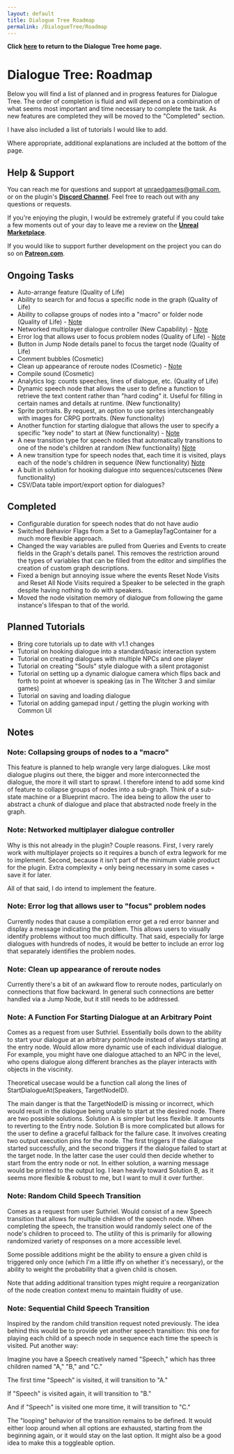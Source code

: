 ```yaml
---
layout: default
title: Dialogue Tree Roadmap
permalink: /DialogueTree/Roadmap
---
```

**Click [here](DialogueTree.md) to return to the Dialogue Tree home page.** 

# Dialogue Tree: Roadmap
Below you will find a list of planned and in progress features for Dialogue Tree. The order of completion is fluid and will depend on a combination of what seems most important and time necessary to complete the task. As new features are completed they will be moved to the "Completed" section. 

I have also included a list of tutorials I would like to add. 

Where appropriate, additional explanations are included at the bottom of the page.

## Help & Support
You can reach me for questions and support at unraedgames@gmail.com, or on the plugin's [**Discord Channel**](https://discord.gg/mf7mGXbePB). Feel free to reach out with any questions or requests. 

If you're enjoying the plugin, I would be extremely grateful if you could take a few moments out of your day to leave me a review on the [**Unreal Marketplace**](https://www.unrealengine.com/marketplace/en-US/product/dialogue-tree). 

If you would like to support further development on the project you can do so on [**Patreon.com**](https://www.patreon.com/UnraedGames). 

## Ongoing Tasks
- Auto-arrange feature (Quality of Life)
- Ability to search for and focus a specific node in the graph (Quality of Life)
- Ability to collapse groups of nodes into a "macro" or folder node (Quality of Life) - [Note](Roadmap.md#note-collapsing-groups-of-nodes-to-a-macro) 
- Networked multiplayer dialogue controller (New Capability) - [Note](Roadmap.md#note-networked-multiplayer-dialogue-controller)
- Error log that allows user to focus problem nodes (Quality of Life) - [Note](Roadmap.md#note-error-log-that-allows-user-to-focus-problem-nodes)
- Button in Jump Node details panel to focus the target node (Quality of Life)
- Comment bubbles (Cosmetic)
- Clean up appearance of reroute nodes (Cosmetic) - [Note](Roadmap.md#note-clean-up-appearance-of-reroute-nodes)
- Compile sound (Cosmetic)
- Analytics log: counts speeches, lines of dialogue, etc. (Quality of Life)
- Dynamic speech node that allows the user to define a function to retrieve the text content rather than "hard coding" it. Useful for filling in certain names and details at runtime. (New functionality)
- Sprite portraits. By request, an option to use sprites interchangeably with images for CRPG portraits. (New functionality)
- Another function for starting dialogue that allows the user to specify a specific "key node" to start at (New functionality) - [Note](Roadmap.md#note-a-function-for-starting-dialogue-at-an-arbitrary-point)
- A new transition type for speech nodes that automatically transitions to one of the node's children at random (New functionality) [Note](Roadmap.md#note-random-child-speech-transition)
- A new transition type for speech nodes that, each time it is visited, plays each of the node's children in sequence (New functionality) [Note](Roadmap.md#note-sequential-child-speech-transition)
- A built in solution for hooking dialogue into sequences/cutscenes (New functionality)
- CSV/Data table import/export option for dialogues?

## Completed 
- Configurable duration for speech nodes that do not have audio
- Switched Behavior Flags from a Set to a GameplayTagContainer for a much more flexible approach. 
- Changed the way variables are pulled from Queries and Events to create fields in the Graph's details panel. This removes the restriction around the types of variables that can be filled from the editor and simplifies the creation of custom graph descriptions.
- Fixed a benign but annoying issue where the events Reset Node Visits and Reset All Node Visits required a Speaker to be selected in the graph despite having nothing to do with speakers.
- Moved the node visitation memory of dialogue from following the game instance's lifespan to that of the world. 

## Planned Tutorials
- Bring core tutorials up to date with v1.1 changes
- Tutorial on hooking dialogue into a standard/basic interaction system 
- Tutorial on creating dialogues with multiple NPCs and one player 
- Tutorial on creating "Souls" style dialogue with a silent protagonist
- Tutorial on setting up a dynamic dialogue camera which flips back and forth to point at whoever is speaking (as in The Witcher 3 and similar games)
- Tutorial on saving and loading dialogue 
- Tutorial on adding gamepad input / getting the plugin working with Common UI

## Notes 
### Note: Collapsing groups of nodes to a "macro"
This feature is planned to help wrangle very large dialogues. Like most dialogue plugins out there, the bigger and more interconnected the dialogue, the more it will start to sprawl. I therefore intend to add some kind of feature to collapse groups of nodes into a sub-graph. Think of a sub-state machine or a Blueprint macro. The idea being to allow the user to abstract a chunk of dialogue and place that abstracted node freely in the graph.

### Note: Networked multiplayer dialogue controller
Why is this not already in the plugin? Couple reasons. First, I very rarely work with multiplayer projects so it requires a bunch of extra legwork for me to implement. Second, because it isn't part of the minimum viable product for the plugin. Extra complexity + only being necessary in some cases = save it for later.

All of that said, I do intend to implement the feature. 

### Note: Error log that allows user to "focus" problem nodes
Currently nodes that cause a compilation error get a red error banner and display a message indicating the problem. This allows users to visually identify problems without too much difficulty. That said, especially for large dialogues with hundreds of nodes, it would be better to include an error log that separately identifies the problem nodes.

### Note: Clean up appearance of reroute nodes
Currently there's a bit of an awkward flow to reroute nodes, particularly on connections that flow backward. In general such connections are better handled via a Jump Node, but it still needs to be addressed. 

### Note: A Function For Starting Dialogue at an Arbitrary Point
Comes as a request from user Suthriel. Essentially boils down to the ability to start your dialogue at an arbitrary point/node instead of always starting at the entry node. Would allow more dynamic use of each individual dialogue. For example, you might have one dialogue attached to an NPC in the level, who opens dialogue along different branches as the player interacts with objects in the viscinity. 

Theoretical usecase would be a function call along the lines of StartDialogueAt(Speakers, TargetNodeID). 

The main danger is that the TargetNodeID is missing or incorrect, which would result in the dialogue being unable to start at the desired node. There are two possible solutions. Solution A is simpler but less flexible. It amounts to reverting to the Entry node. Solution B is more complicated but allows for the user to define a graceful fallback for the failure case. It involves creating two output execution pins for the node. The first triggers if the dialogue started successfully, and the second triggers if the dialogue failed to start at the target node. In the latter case the user could then decide whether to start from the entry node or not. In either solution, a warning message would be printed to the output log. I lean heavily toward Solution B, as it seems more flexible & robust to me, but I want to mull it over further. 

### Note: Random Child Speech Transition 
Comes as a request from user Suthriel. Would consist of a new Speech transition that allows for multiple children of the speech node. When completing the speech, the transition would randomly select one of the node's children to proceed to. The utility of this is primarily for allowing randomized variety of responses on a more accessible level. 

Some possible additions might be the ability to ensure a given child is triggered only once (which I'm a little iffy on whether it's necessary), or the ability to weight the probability that a given child is chosen. 

Note that adding additional transition types might require a reorganization of the node creation context menu to maintain fluidity of use. 

### Note: Sequential Child Speech Transition 
Inspired by the random child transition request noted previously. The idea behind this would be to provide yet another speech transition: this one for playing each child of a speech node in sequence each time the speech is visited. Put another way:

Imagine you have a Speech creatively named "Speech," which has three children named "A," "B," and "C." 

The first time "Speech" is visited, it will transition to "A." 

If "Speech" is visited again, it will transition to "B." 

And if "Speech" is visited one more time, it will transition to "C." 

The "looping" behavior of the transition remains to be defined. It would either loop around when all options are exhausted, starting from the beginning again, or it would stay on the last option. It might also be a good idea to make this a toggleable option. 